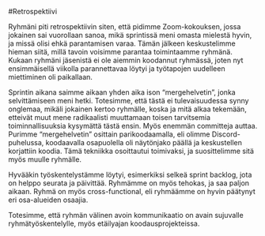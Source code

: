 #Retrospektiivi

Ryhmäni piti retrospektiivin siten, että pidimme Zoom-kokouksen, jossa jokainen sai vuorollaan sanoa, mikä sprintissä meni omasta mielestä hyvin, ja missä olisi ehkä parantamisen varaa. Tämän jälkeen keskustelimme hieman siitä, millä tavoin voisimme parantaa toimintaamme ryhmänä. Kukaan ryhmäni jäsenistä ei ole aiemmin koodannut ryhmässä, joten nyt ensimmäisellä viikolla parannettavaa löytyi ja työtapojen uudelleen miettiminen oli paikallaan. 

Sprintin aikana saimme aikaan yhden aika ison “mergehelvetin”, jonka selvittämiseen meni hetki. Totesimme, että tästä ei tulevaisuudessa synny onglemaa, mikäli jokainen kertoo ryhmälle, koska ja mitä alkaa tekemään, etteivät muut mene radikaalisti muuttamaan toisen tarvitsemia toiminnallisuuksia kysymättä tästä ensin. Myös enemmän committeja auttaa. Purimme “mergehelvetin” osittain parikoodaamalla, eli olimme Discord-puhelussa, koodaavalla osapuolella oli näytönjako päällä ja keskustellen korjattiin koodia. Tämä tekniikka osoittautui toimivaksi, ja suosittelimme sitä myös muulle ryhmälle. 

Hyvääkin työskentelystämme löytyi, esimerkiksi selkeä sprint backlog, jota on helppo seurata ja päivittää. Ryhmämme on myös tehokas, ja saa paljon aikaan. Ryhmä on myös cross-functional, eli ryhmäämme on hyvin päätynyt eri osa-alueiden osaajia.

Totesimme, että ryhmän välinen avoin kommunikaatio on avain sujuvalle ryhmätyöskentelylle, myös etäilyajan koodausprojekteissa.
